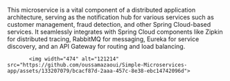 This microservice is a vital component of a distributed application architecture, serving as the notification hub for various services such as customer management, fraud detection, and other Spring Cloud-based services. It seamlessly integrates with Spring Cloud components like Zipkin for distributed tracing, RabbitMQ for messaging, Eureka for service discovery, and an API Gateway for routing and load balancing.

           <img width="474" alt="121214" src="https://github.com/oussamazaoui/Simple-Microservices-app/assets/133207079/bcacf87d-2aaa-457c-8e38-ebc14742096d">
